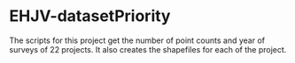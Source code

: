 # EHJV-datasetPriority
The scripts for this project get the number of point counts and year of surveys of 22 projects. 
It also creates the shapefiles for each of the project. 
